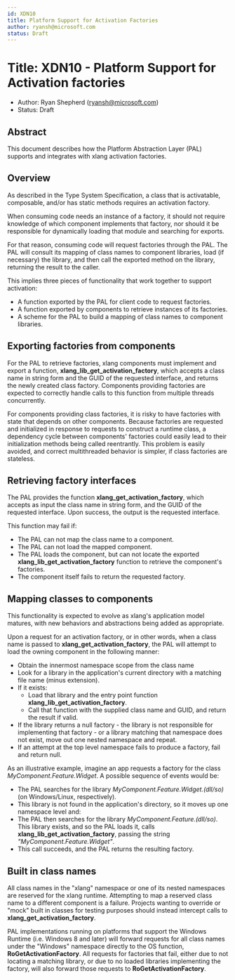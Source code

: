 ```yaml
---
id: XDN10
title: Platform Support for Activation Factories
author: ryansh@microsoft.com
status: Draft
---
```


# Title: XDN10 - Platform Support for Activation factories
* Author: Ryan Shepherd (ryansh@microsoft.com)
* Status: Draft

## Abstract

This document describes how the Platform Abstraction Layer (PAL) supports and integrates with xlang activation factories. 

## Overview

As described in the Type System Specification, a class that is activatable, composable, and/or has static methods requires an activation factory.

When consuming code needs an instance of a factory, it should not require knowledge of which component implements that factory, nor should it be responsible for dynamically loading that module and searching for exports.

For that reason, consuming code will request factories through the PAL.
The PAL will consult its mapping of class names to component libraries, load (if necessary) the library, and then call the exported method on the library, returning the result to the caller.

This implies three pieces of functionality that work together to support activation:
* A function exported by the PAL for client code to request factories.
* A function exported by components to retrieve instances of its factories.
* A scheme for the PAL to build a mapping of class names to component libraries.

## Exporting factories from components

For the PAL to retrieve factories, xlang components must implement and export a function, **xlang_lib_get_activation_factory**, which accepts a class name in string form and the GUID of the requested interface, and returns the newly created class factory.
Components providing factories are expected to correctly handle calls to this function from multiple threads concurrently.

For components providing class factories, it is risky to have factories with state that depends on other components.
Because factories are requested and initialized in response to requests to construct a runtime class, a dependency cycle between components' factories could easily lead to their initialization methods being called reentrantly.
This problem is easily avoided, and correct multithreaded behavior is simpler, if class factories are stateless.

## Retrieving factory interfaces

The PAL provides the function **xlang_get_activation_factory**, which accepts as input the class name in string form, and the GUID of the requested interface.
Upon success, the output is the requested interface.

This function may fail if:
* The PAL can not map the class name to a component.
* The PAL can not load the mapped component.
* The PAL loads the component, but can not locate the exported **xlang_lib_get_activation_factory** function to retrieve the component's factories.
* The component itself fails to return the requested factory.

## Mapping classes to components

This functionality is expected to evolve as xlang's application model matures, with new behaviors and abstractions being added as appropriate.

Upon a request for an activation factory, or in other words, when a class name is passed to **xlang_get_activation_factory**, the PAL will attempt to load the owning component in the following manner:
* Obtain the innermost namespace scope from the class name
* Look for a library in the application's current directory with a matching file name (minus extension).
* If it exists:
  * Load that library and the entry point function **xlang_lib_get_activation_factory**.
  * Call that function with the supplied class name and GUID, and return the result if valid.
* If the library returns a null factory - the library is not responsible for implementing that factory - or a library matching that namespace does not exist, move out one nested namespace and repeat.
* If an attempt at the top level namespace fails to produce a factory, fail and return null.

As an illustrative example, imagine an app requests a factory for the class *MyComponent.Feature.Widget*. A possible sequence of events would be:
* The PAL searches for the library *MyComponent.Feature.Widget.(dll/so)* (on Windows/Linux, respectively).
* This library is not found in the application's directory, so it moves up one namespace level and:
* The PAL then searches for the library *MyComponent.Feature.(dll/so)*. This library exists, and so the PAL loads it, calls **xlang_lib_get_activation_factory**, passing the string *"MyComponent.Feature.Widget"*.
* This call succeeds, and the PAL returns the resulting factory.

## Built in class names

All class names in the "xlang" namespace or one of its nested namespaces are reserved for the xlang runtime.
Attempting to map a reserved class name to a different component is a failure.
Projects wanting to override or "mock" built in classes for testing purposes should instead intercept calls to **xlang_get_activation_factory**.

PAL implementations running on platforms that support the Windows Runtime (i.e. Windows 8 and later) will forward requests for all class names under the "Windows" namespace directly to the OS function, **RoGetActivationFactory**.
All requests for factories that fail, either due to not locating a matching library, or due to no loaded libraries implementing the factory, will also forward those requests to **RoGetActivationFactory**.
